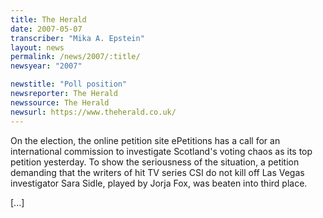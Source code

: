 ```yaml
---
title: The Herald
date: 2007-05-07
transcriber: "Mika A. Epstein"
layout: news
permalink: /news/2007/:title/
newsyear: "2007"

newstitle: "Poll position"
newsreporter: The Herald
newssource: The Herald
newsurl: https://www.theherald.co.uk/
---
```


On the election, the online petition site ePetitions has a call for an international commission to investigate Scotland's voting chaos as its top petition yesterday. To show the seriousness of the situation, a petition demanding that the writers of hit TV series CSI do not kill off Las Vegas investigator Sara Sidle, played by Jorja Fox, was beaten into third place.

[...]
